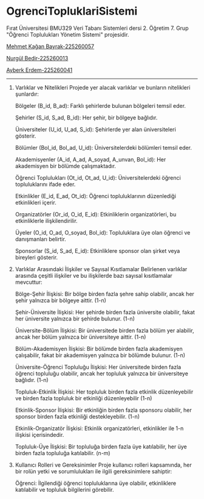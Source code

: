 # OgrenciTopluklariSistemi
Fırat Üniversitesi BMU329 Veri Tabanı Sistemleri dersi 2. Öğretim 7. Grup "Öğrenci Toplulukları Yönetim Sistemi" projesidir.

[Mehmet Kağan Bayrak-225260057](https://github.com/Kaganbayrak)

[Nurgül Bedir-225260013](https://github.com/nurgulbedir) 

[Ayberk Erdem-225260041](https://github.com/ayberkerdm)

********************
1. Varlıklar ve Nitelikleri
Projede yer alacak varlıklar ve bunların nitelikleri şunlardır:

    Bölgeler (B_id, B_ad): Farklı şehirlerde bulunan bölgeleri temsil eder.
    
    Şehirler (S_id, S_ad, B_id): Her şehir, bir bölgeye bağlıdır.
    
    Üniversiteler (U_id, U_ad, S_id): Şehirlerde yer alan üniversiteleri gösterir.
    
    Bölümler (Bol_id, Bol_ad, U_id): Üniversitelerdeki bölümleri temsil eder.
    
    Akademisyenler (A_id, A_ad, A_soyad, A_unvan, Bol_id): Her akademisyen bir bölümde çalışmaktadır.
    
    Öğrenci Toplulukları (Ot_id, Ot_ad, U_id): Üniversitelerdeki öğrenci topluluklarını ifade eder.
    
    Etkinlikler (E_id, E_ad, Ot_id): Öğrenci topluluklarının düzenlediği etkinlikleri içerir.
    
    Organizatörler (Or_id, O_id, E_id): Etkinliklerin organizatörleri, bu etkinliklerle ilişkilendirilir.
    
    Üyeler (O_id, O_ad, O_soyad, Bol_id): Topluluklara üye olan öğrenci ve danışmanları belirtir.
    
    Sponsorlar (S_id, S_ad, E_id): Etkinliklere sponsor olan şirket veya bireyleri gösterir.


2. Varlıklar Arasındaki İlişkiler ve Sayısal Kısıtlamalar
    Belirlenen varlıklar arasında çeşitli ilişkiler ve bu ilişkilerde bazı sayısal kısıtlamalar mevcuttur:
    
    Bölge-Şehir İlişkisi: Bir bölge birden fazla şehre sahip olabilir, ancak her şehir yalnızca bir bölgeye aittir. (1-n)
   
    Şehir-Üniversite İlişkisi: Her şehirde birden fazla üniversite olabilir, fakat her üniversite yalnızca bir şehirde bulunur. (1-n)
   
    Üniversite-Bölüm İlişkisi: Bir üniversitede birden fazla bölüm yer alabilir, ancak her bölüm yalnızca bir üniversiteye aittir. (1-n)
   
    Bölüm-Akademisyen İlişkisi: Bir bölümde birden fazla akademisyen çalışabilir, fakat bir akademisyen yalnızca bir bölümde bulunur. (1-n)
   
    Üniversite-Öğrenci Topluluğu İlişkisi: Her üniversitede birden fazla öğrenci topluluğu olabilir, ancak her topluluk yalnızca bir üniversiteye bağlıdır. (1-n)
   
    Topluluk-Etkinlik İlişkisi: Her topluluk birden fazla etkinlik düzenleyebilir ve birden fazla topluluk bir etkinliği düzenleyebilir (1-n)
   
    Etkinlik-Sponsor İlişkisi: Bir etkinliğin birden fazla sponsoru olabilir, her sponsor birden fazla etkinliği destekleyebilir. (1-n)
   
    Etkinlik-Organizatör İlişkisi: Etkinlik organizatörleri, etkinlikler ile 1-n ilişkisi içerisindedir.
   
    Topluluk-Üye İlişkisi: Bir topluluğa birden fazla üye katılabilir, her üye birden fazla topluluğa katılabilir. (n-m)
    

4. Kullanıcı Rolleri ve Gereksinimler
    Proje kullanıcı rolleri kapsamında, her bir rolün yetki ve sorumlulukları ile ilgili gereksinimlere sahiptir:
    
    Öğrenci: İlgilendiği öğrenci topluluklarına üye olabilir, etkinliklere katılabilir ve topluluk bilgilerini görebilir.
